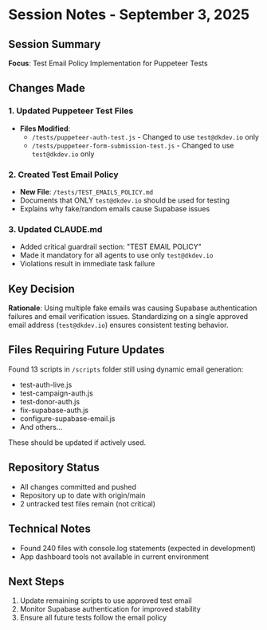 # Session Notes - September 3, 2025

## Session Summary

**Focus**: Test Email Policy Implementation for Puppeteer Tests

## Changes Made

### 1. Updated Puppeteer Test Files

- **Files Modified**:
  - `/tests/puppeteer-auth-test.js` - Changed to use `test@dkdev.io` only
  - `/tests/puppeteer-form-submission-test.js` - Changed to use `test@dkdev.io` only

### 2. Created Test Email Policy

- **New File**: `/tests/TEST_EMAILS_POLICY.md`
- Documents that ONLY `test@dkdev.io` should be used for testing
- Explains why fake/random emails cause Supabase issues

### 3. Updated CLAUDE.md

- Added critical guardrail section: "TEST EMAIL POLICY"
- Made it mandatory for all agents to use only `test@dkdev.io`
- Violations result in immediate task failure

## Key Decision

**Rationale**: Using multiple fake emails was causing Supabase authentication failures and email verification issues. Standardizing on a single approved email address (`test@dkdev.io`) ensures consistent testing behavior.

## Files Requiring Future Updates

Found 13 scripts in `/scripts` folder still using dynamic email generation:

- test-auth-live.js
- test-campaign-auth.js
- test-donor-auth.js
- fix-supabase-auth.js
- configure-supabase-email.js
- And others...

These should be updated if actively used.

## Repository Status

- All changes committed and pushed
- Repository up to date with origin/main
- 2 untracked test files remain (not critical)

## Technical Notes

- Found 240 files with console.log statements (expected in development)
- App dashboard tools not available in current environment

## Next Steps

1. Update remaining scripts to use approved test email
2. Monitor Supabase authentication for improved stability
3. Ensure all future tests follow the email policy
